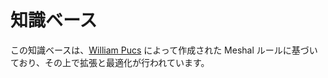 # 知識ベース

この知識ベースは、[William Pucs](https://github.com/williampucs) によって作成された Meshal ルールに基づいており、その上で拡張と最適化が行われています。